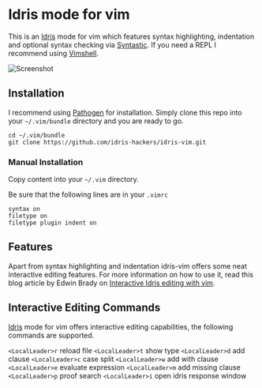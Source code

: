 Idris mode for vim
==================

This is an [Idris][] mode for vim which features syntax highlighting, indentation
and optional syntax checking via [Syntastic][]. If you need a REPL I recommend using
[Vimshell][].

![Screenshot](http://raichoo.github.io/images/vim.png)

## Installation

I recommend using [Pathogen][] for installation. Simply clone
this repo into your `~/.vim/bundle` directory and you are ready to go.

    cd ~/.vim/bundle
    git clone https://github.com/idris-hackers/idris-vim.git

### Manual Installation

Copy content into your `~/.vim` directory.

Be sure that the following lines are in your
`.vimrc`


    syntax on
    filetype on
    filetype plugin indent on

## Features

Apart from syntax highlighting and indentation idris-vim offers some neat interactive
editing features. For more information on how to use it, read this blog article
by Edwin Brady on [Interactive Idris editing with vim][].

## Interactive Editing Commands

[Idris][] mode for vim offers interactive editing capabilities, the following
commands are supported.

`<LocalLeader>r` reload file
`<LocalLeader>t` show type
`<LocalLeader>d` add clause
`<LocalLeader>c` case split
`<LocalLeader>w` add with clause
`<LocalLeader>e` evaluate expression
`<LocalLeader>m` add missing clause
`<LocalLeader>p` proof search
`<LocalLeader>i` open idris response window


[Idris]: http://www.idris-lang.org
[Syntastic]: https://github.com/scrooloose/syntastic
[Vimshell]: https://github.com/Shougo/vimshell.vim
[Pathogen]: https://github.com/tpope/vim-pathogen
[Interactive Idris editing with vim]: http://edwinb.wordpress.com/2013/10/28/interactive-idris-editing-with-vim/

